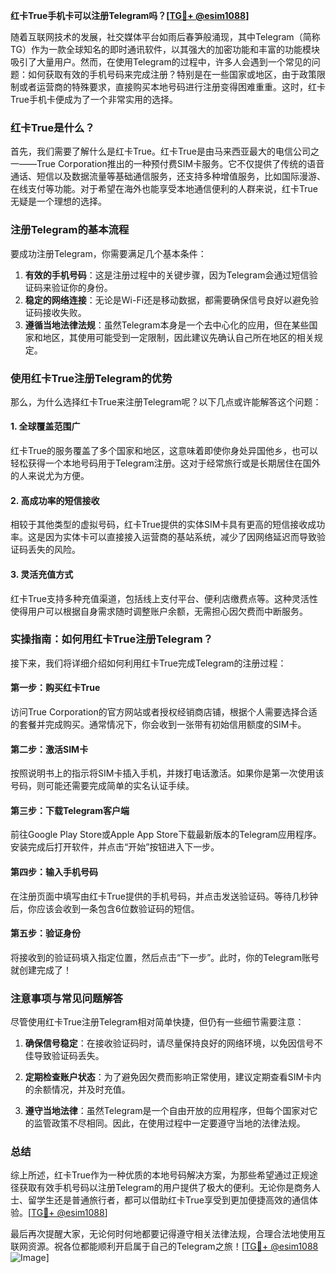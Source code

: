 **红卡True手机卡可以注册Telegram吗？[[TG💪+ @esim1088](https://t.me/s/esim1088)]**

随着互联网技术的发展，社交媒体平台如雨后春笋般涌现，其中Telegram（简称TG）作为一款全球知名的即时通讯软件，以其强大的加密功能和丰富的功能模块吸引了大量用户。然而，在使用Telegram的过程中，许多人会遇到一个常见的问题：如何获取有效的手机号码来完成注册？特别是在一些国家或地区，由于政策限制或者运营商的特殊要求，直接购买本地号码进行注册变得困难重重。这时，红卡True手机卡便成为了一个非常实用的选择。

### 红卡True是什么？

首先，我们需要了解什么是红卡True。红卡True是由马来西亚最大的电信公司之一——True Corporation推出的一种预付费SIM卡服务。它不仅提供了传统的语音通话、短信以及数据流量等基础通信服务，还支持多种增值服务，比如国际漫游、在线支付等功能。对于希望在海外也能享受本地通信便利的人群来说，红卡True无疑是一个理想的选择。

### 注册Telegram的基本流程

要成功注册Telegram，你需要满足几个基本条件：
1. **有效的手机号码**：这是注册过程中的关键步骤，因为Telegram会通过短信验证码来验证你的身份。
2. **稳定的网络连接**：无论是Wi-Fi还是移动数据，都需要确保信号良好以避免验证码接收失败。
3. **遵循当地法律法规**：虽然Telegram本身是一个去中心化的应用，但在某些国家和地区，其使用可能受到一定限制，因此建议先确认自己所在地区的相关规定。

### 使用红卡True注册Telegram的优势

那么，为什么选择红卡True来注册Telegram呢？以下几点或许能解答这个问题：

#### 1. 全球覆盖范围广
红卡True的服务覆盖了多个国家和地区，这意味着即使你身处异国他乡，也可以轻松获得一个本地号码用于Telegram注册。这对于经常旅行或是长期居住在国外的人来说尤为方便。

#### 2. 高成功率的短信接收
相较于其他类型的虚拟号码，红卡True提供的实体SIM卡具有更高的短信接收成功率。这是因为实体卡可以直接接入运营商的基站系统，减少了因网络延迟而导致验证码丢失的风险。

#### 3. 灵活充值方式
红卡True支持多种充值渠道，包括线上支付平台、便利店缴费点等。这种灵活性使得用户可以根据自身需求随时调整账户余额，无需担心因欠费而中断服务。

### 实操指南：如何用红卡True注册Telegram？

接下来，我们将详细介绍如何利用红卡True完成Telegram的注册过程：

#### 第一步：购买红卡True
访问True Corporation的官方网站或者授权经销商店铺，根据个人需要选择合适的套餐并完成购买。通常情况下，你会收到一张带有初始信用额度的SIM卡。

#### 第二步：激活SIM卡
按照说明书上的指示将SIM卡插入手机，并拨打电话激活。如果你是第一次使用该号码，则可能还需要完成简单的实名认证手续。

#### 第三步：下载Telegram客户端
前往Google Play Store或Apple App Store下载最新版本的Telegram应用程序。安装完成后打开软件，并点击“开始”按钮进入下一步。

#### 第四步：输入手机号码
在注册页面中填写由红卡True提供的手机号码，并点击发送验证码。等待几秒钟后，你应该会收到一条包含6位数验证码的短信。

#### 第五步：验证身份
将接收到的验证码填入指定位置，然后点击“下一步”。此时，你的Telegram账号就创建完成了！

### 注意事项与常见问题解答

尽管使用红卡True注册Telegram相对简单快捷，但仍有一些细节需要注意：

1. **确保信号稳定**：在接收验证码时，请尽量保持良好的网络环境，以免因信号不佳导致验证码丢失。
   
2. **定期检查账户状态**：为了避免因欠费而影响正常使用，建议定期查看SIM卡内的余额情况，并及时充值。

3. **遵守当地法律**：虽然Telegram是一个自由开放的应用程序，但每个国家对它的监管政策不尽相同。因此，在使用过程中一定要遵守当地的法律法规。

### 总结

综上所述，红卡True作为一种优质的本地号码解决方案，为那些希望通过正规途径获取有效手机号码以注册Telegram的用户提供了极大的便利。无论你是商务人士、留学生还是普通旅行者，都可以借助红卡True享受到更加便捷高效的通信体验。[[TG💪+ @esim1088](https://t.me/s/esim1088)]

最后再次提醒大家，无论何时何地都要记得遵守相关法律法规，合理合法地使用互联网资源。祝各位都能顺利开启属于自己的Telegram之旅！[[TG💪+ @esim1088](https://t.me/s/esim1088) ![Image](https://i.postimg.cc/4NQfJmqS/Snipaste-2025-05-13-00-14-12.png)]